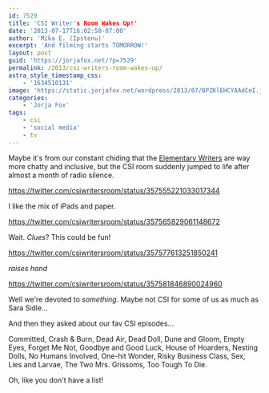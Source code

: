 ```yaml
---
id: 7529
title: 'CSI Writer's Room Wakes Up!'
date: '2013-07-17T16:02:58-07:00'
author: 'Mika E. (Ipstenu)'
excerpt: 'And filming starts TOMORROW!'
layout: post
guid: 'https://jorjafox.net/?p=7529'
permalink: /2013/csi-writers-room-wakes-up/
astra_style_timestamp_css:
    - '1634510131'
image: 'https://static.jorjafox.net/wordpress/2013/07/BPZKlEHCYAAdCeI.jpeg'
categories:
    - 'Jorja Fox'
tags:
    - csi
    - 'social media'
    - tv
---
```


Maybe it's from our constant chiding that the <a href="https://twitter.com/ELEMENTARYStaff">Elementary Writers</a> are way more chatty and inclusive, but the CSI room suddenly jumped to life after almost a month of radio silence.

https://twitter.com/csiwritersroom/status/357555221033017344

I like the mix of iPads and paper.

https://twitter.com/csiwritersroom/status/357565829061148672

Wait. <em>Clues</em>? This could be fun!

https://twitter.com/csiwritersroom/status/357577613251850241

*raises hand*

https://twitter.com/csiwritersroom/status/357581846890024960

Well we're devoted to <em>something</em>. Maybe not CSI for some of us as much as Sara Sidle...

And then they asked about our fav CSI episodes...

Committed, Crash &amp; Burn, Dead Air, Dead Doll, Dune and Gloom, Empty Eyes, Forget Me Not, Goodbye and Good Luck, House of Hoarders, Nesting Dolls, No Humans Involved, One-hit Wonder, Risky Business Class, Sex, Lies and Larvae, The Two Mrs. Grissoms, Too Tough To Die.

Oh, like you don't have a list!
